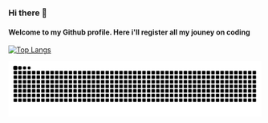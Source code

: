 ### Hi there 👋


#### Welcome to my Github profile. Here i'll register all my jouney on coding

<!--
**checkioname/checkioname** is a ✨ _special_ ✨ repository because its `README.md` (this file) appears on your GitHub profile.

Here are some ideas to get you started:
-->
[![Top Langs](https://github-readme-stats.vercel.app/api/top-langs/?username=checkioname&theme=dracula)](https://github.com/checkioname/github-readme-stats) 




![Snake animation](https://github.com/checkioname/checkioname/blob/output/github-contribution-grid-snake.svg)
